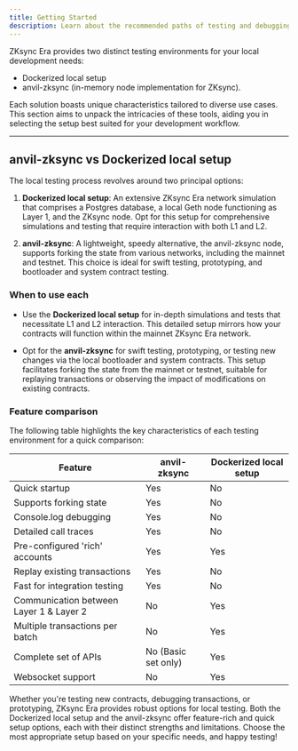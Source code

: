 ```yaml
---
title: Getting Started
description: Learn about the recommended paths of testing and debugging your projects on ZKsync.
---
```


ZKsync Era provides two distinct testing environments for your local development needs:

- Dockerized local setup
- anvil-zksync (in-memory node implementation for ZKsync).

Each solution boasts unique characteristics tailored to diverse use cases.
This section aims to unpack the intricacies of these tools, aiding you in selecting the setup best suited for your development workflow.

---
## anvil-zksync vs Dockerized local setup

The local testing process revolves around two principal options:

1. **Dockerized local setup**: An extensive ZKsync Era network simulation that comprises a Postgres database,
a local Geth node functioning as Layer 1, and the ZKsync node.
Opt for this setup for comprehensive simulations and testing that require interaction with both L1 and L2.

2. **anvil-zksync**: A lightweight, speedy alternative, the anvil-zksync node, supports forking the state from various networks,
including the mainnet and testnet. This choice is ideal for swift testing, prototyping, and bootloader and system contract testing.

### When to use each

- Use the **Dockerized local setup** for in-depth simulations and tests that necessitate L1 and L2 interaction.
This detailed setup mirrors how your contracts will function within the mainnet ZKsync Era network.

- Opt for the **anvil-zksync** for swift testing, prototyping, or testing new changes via the local bootloader and system contracts.
This setup facilitates forking the state from the mainnet or testnet, suitable for replaying transactions
or observing the impact of modifications on existing contracts.

### Feature comparison

The following table highlights the key characteristics of each testing environment for a quick comparison:

| Feature                                 | anvil-zksync        | Dockerized local setup |
| --------------------------------------- | ------------------- | ---------------------- |
| Quick startup                           | Yes                 | No                     |
| Supports forking state                  | Yes                 | No                     |
| Console.log debugging                   | Yes                 | No                     |
| Detailed call traces                    | Yes                 | No                     |
| Pre-configured 'rich' accounts          | Yes                 | Yes                    |
| Replay existing transactions            | Yes                 | No                     |
| Fast for integration testing            | Yes                 | No                     |
| Communication between Layer 1 & Layer 2 | No                  | Yes                    |
| Multiple transactions per batch         | No                  | Yes                    |
| Complete set of APIs                    | No (Basic set only) | Yes                    |
| Websocket support                       | No                  | Yes                    |

Whether you're testing new contracts, debugging transactions, or prototyping, ZKsync Era provides robust options for local testing.
Both the Dockerized local setup and the anvil-zksync offer feature-rich and quick setup options, each with their distinct strengths and limitations.
Choose the most appropriate setup based on your specific needs, and happy testing!
